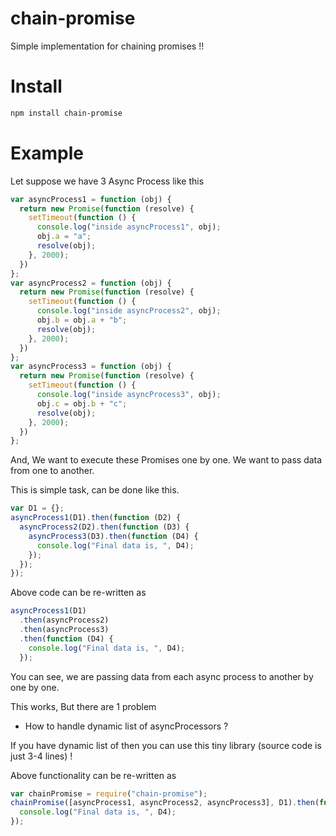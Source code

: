 # chain-promise
Simple implementation for chaining promises !!

# Install

```bash
npm install chain-promise
```

# Example

Let suppose we have 3 Async Process like this

```js
var asyncProcess1 = function (obj) {
  return new Promise(function (resolve) {
    setTimeout(function () {
      console.log("inside asyncProcess1", obj);
      obj.a = "a";
      resolve(obj);
    }, 2000);
  })
};
var asyncProcess2 = function (obj) {
  return new Promise(function (resolve) {
    setTimeout(function () {
      console.log("inside asyncProcess2", obj);
      obj.b = obj.a + "b";
      resolve(obj);
    }, 2000);
  })
};
var asyncProcess3 = function (obj) {
  return new Promise(function (resolve) {
    setTimeout(function () {
      console.log("inside asyncProcess3", obj);
      obj.c = obj.b + "c";
      resolve(obj);
    }, 2000);
  })
};
```

And, We want to execute these Promises one by one. We want to pass data from one to another.

This is simple task, can be done like this.

```js
var D1 = {};
asyncProcess1(D1).then(function (D2) {
  asyncProcess2(D2).then(function (D3) {
    asyncProcess3(D3).then(function (D4) {
      console.log("Final data is, ", D4);
    });
  });
});
```
Above code can be re-written as

```js
asyncProcess1(D1)
  .then(asyncProcess2)
  .then(asyncProcess3)
  .then(function (D4) {
    console.log("Final data is, ", D4);
  });
```

You can see, we are passing data from each async process to another by one by one.

This works, But there are 1 problem

* How to handle dynamic list of asyncProcessors ?
 
If you have dynamic list of then you can use this tiny library (source code is just 3-4 lines) !

Above functionality can be re-written as

```js
var chainPromise = require("chain-promise");
chainPromise([asyncProcess1, asyncProcess2, asyncProcess3], D1).then(function (D4) {
  console.log("Final data is, ", D4);
});
```

